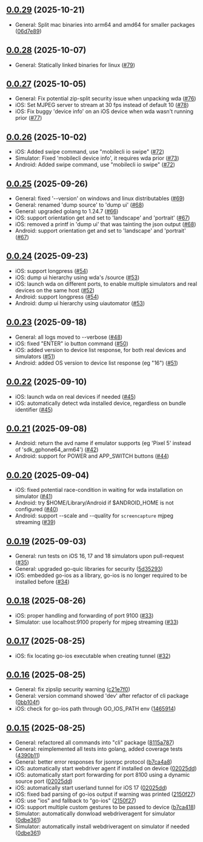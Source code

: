 ## [0.0.29](https://github.com/mobile-next/mobilecli/releases/tag/0.0.29) (2025-10-21)

* General: Split mac binaries into arm64 and amd64 for smaller packages ([06d7e89](https://github.com/mobile-next/mobilecli/commit/06d7e89e5cb94848ed0a12f74c80726b81c15947))

## [0.0.28](https://github.com/mobile-next/mobilecli/releases/tag/0.0.28) (2025-10-07)

* General: Statically linked binaries for linux ([#79](https://github.com/mobile-next/mobilecli/pull/79))

## [0.0.27](https://github.com/mobile-next/mobilecli/releases/tag/0.0.27) (2025-10-05)

* General: Fix potential zip-split security issue when unpacking wda ([#76](https://github.com/mobile-next/mobilecli/pull/76))
* iOS: Set MJPEG server to stream at 30 fps instead of default 10 ([#78](https://github.com/mobile-next/mobilecli/pull/78))
* iOS: Fix buggy 'device info' on an iOS device when wda wasn't running prior ([#77](https://github.com/mobile-next/mobilecli/pull/77))

## [0.0.26](https://github.com/mobile-next/mobilecli/releases/tag/0.0.26) (2025-10-02)

* iOS: Added swipe command, use "mobilecli io swipe" ([#72](https://github.com/mobile-next/mobilecli/pull/72))
* Simulator: Fixed 'mobilecli device info', it requires wda prior ([#73](https://github.com/mobile-next/mobilecli/pull/73))
* Android: Added swipe command, use "mobilecli io swipe" ([#72](https://github.com/mobile-next/mobilecli/pull/72))

## [0.0.25](https://github.com/mobile-next/mobilecli/releases/tag/0.0.25) (2025-09-26)

* General: fixed '--version' on windows and linux distributables ([#69](https://github.com/mobile-next/mobilecli/pull/69))
* General: renamed 'dump source' to 'dump ui' ([#68](https://github.com/mobile-next/mobilecli/pull/68))
* General: upgraded golang to 1.24.7 ([#66](https://github.com/mobile-next/mobilecli/pull/66))
* iOS: support orientation get and set to 'landscape' and 'portrait' ([#67](https://github.com/mobile-next/mobilecli/pull/67))
* iOS: removed a printf in 'dump ui' that was tainting the json output ([#68](https://github.com/mobile-next/mobilecli/pull/68))
* Android: support orientation get and set to 'landscape' and 'portrait' ([#67](https://github.com/mobile-next/mobilecli/pull/67))

## [0.0.24](https://github.com/mobile-next/mobilecli/releases/tag/0.0.24) (2025-09-23)

* iOS: support longpress ([#54](https://github.com/mobile-next/mobilecli/pull/54))
* iOS: dump ui hierarchy using wda's /source ([#53](https://github.com/mobile-next/mobilecli/pull/53))
* iOS: launch wda on different ports, to enable multiple simulators and real devices on the same host ([#52](https://github.com/mobile-next/mobilecli/pull/52))
* Android: support longpress ([#54](https://github.com/mobile-next/mobilecli/pull/54))
* Android: dump ui hierarchy using uiautomator ([#53](https://github.com/mobile-next/mobilecli/pull/53))

## [0.0.23](https://github.com/mobile-next/mobilecli/releases/tag/0.0.23) (2025-09-18)

* General: all logs moved to --verbose ([#48](https://github.com/mobile-next/mobilecli/pull/48))
* iOS: fixed "ENTER" io button command ([#50](https://github.com/mobile-next/mobilecli/pull/50))
* iOS: added version to device list response, for both real devices and simulators ([#51](https://github.com/mobile-next/mobilecli/pull/51))
* Android: added OS version to device list response (eg "16") ([#51](https://github.com/mobile-next/mobilecli/pull/51))

## [0.0.22](https://github.com/mobile-next/mobilecli/releases/tag/0.0.22) (2025-09-10)

* iOS: launch wda on real devices if needed ([#45](https://github.com/mobile-next/mobilecli/pull/45))
* iOS: automatically detect wda installed device, regardless on bundle identifier ([#45](https://github.com/mobile-next/mobilecli/pull/45))

## [0.0.21](https://github.com/mobile-next/mobilecli/releases/tag/0.0.21) (2025-09-08)

* Android: return the avd name if emulator supports (eg 'Pixel 5' instead of 'sdk_gphone64_arm64') ([#42](https://github.com/mobile-next/mobilecli/pull/42))
* Android: support for POWER and APP_SWITCH buttons ([#44](https://github.com/mobile-next/mobilecli/pull/44))

## [0.0.20](https://github.com/mobile-next/mobilecli/releases/tag/0.0.20) (2025-09-04)

* iOS: fixed potential race-condition in waiting for wda installation on simulator ([#41](https://github.com/mobile-next/mobilecli/pull/41))
* Android: try $HOME/Library/Android if $ANDROID_HOME is not configured ([#40](https://github.com/mobile-next/mobilecli/pull/40))
* Android: support --scale and --quality for `screencapture` mjpeg streaming ([#39](https://github.com/mobile-next/mobilecli/pull/39))

## [0.0.19](https://github.com/mobile-next/mobilecli/releases/tag/0.0.19) (2025-09-03)

* General: run tests on iOS 16, 17 and 18 simulators upon pull-request ([#35](https://github.com/mobile-next/mobilecli/pull/35))
* General: upgraded go-quic libraries for security ([5d35293](https://github.com/mobile-next/mobilecli/commit/5d35293d6bd4164c9354b365129c7ae46ceb60a7#diff-33ef32bf6c23acb95f5902d7097b7a1d5128ca061167ec0716715b0b9eeaa5f6R12))
* iOS: embedded go-ios as a library, go-ios is no longer required to be installed before ([#34](https://github.com/mobile-next/mobilecli/pull/34))

## [0.0.18](https://github.com/mobile-next/mobilecli/releases/tag/0.0.18) (2025-08-26)

* iOS: proper handling and forwarding of port 9100 ([#33](https://github.com/mobile-next/mobilecli/pull/33))
* Simulator: use localhost:9100 properly for mjpeg streaming ([#33](https://github.com/mobile-next/mobilecli/pull/33))

## [0.0.17](https://github.com/mobile-next/mobilecli/releases/tag/0.0.17) (2025-08-25)

* iOS: fix locating go-ios executable when creating tunnel ([#32](https://github.com/mobile-next/mobilecli/pull/32))

## [0.0.16](https://github.com/mobile-next/mobilecli/releases/tag/0.0.16) (2025-08-25)

* General: fix zipslip security warning ([c21e7f0](https://github.com/mobile-next/mobilecli/commit/c21e7f0d8ad22eac583ef166a5a4b836e908cf12))
* General: version command showed 'dev' after refactor of cli package ([0bb104f](https://github.com/mobile-next/mobilecli/commit/0bb104f7f078e672bd27c0455274cd2d46066827))
* iOS: check for go-ios path through GO_IOS_PATH env ([1465914](https://github.com/mobile-next/mobilecli/commit/14659146758931d6531f95b603b48fd15fe07ed0))

## [0.0.15](https://github.com/mobile-next/mobilecli/releases/tag/0.0.15) (2025-08-25)

* General: refactored all commands into "cli" package ([8115a787](https://github.com/mobile-next/mobilecli/commit/8115a7873b62b3b66a79680c3b95a3db792fa5fb))
* General: reimplemented all tests into golang, added coverage tests ([4390b11](https://github.com/mobile-next/mobilecli/commit/4390b11b11ac657ee7694298fe0902687e61d0fc))
* General: better error responses for jsonrpc protocol ([b7ca4a8](https://github.com/mobile-next/mobilecli/commit/b7ca418c8b8e31c5c2776a231bfcdae6dbed3b4c))
* iOS: automatically start webdriver agent if installed on device ([02025dd](https://github.com/mobile-next/mobilecli/commit/02025ddd13581edcbf4f932ac46dcc5e33a6e2ec))
* iOS: automatically start port forwarding for port 8100 using a dynamic source port ([02025dd](https://github.com/mobile-next/mobilecli/commit/02025ddd13581edcbf4f932ac46dcc5e33a6e2ec))
* iOS: automatically start userland tunnel for iOS 17 ([02025dd](https://github.com/mobile-next/mobilecli/commit/02025ddd13581edcbf4f932ac46dcc5e33a6e2ec))
* iOS: fixed bad parsing of go-ios output if warning was printed ([2150f27](https://github.com/mobile-next/mobilecli/commit/2150f279bae927c2a19f2558bb81afcc1df03b54))
* iOS: use "ios" and fallback to "go-ios" ([2150f27](https://github.com/mobile-next/mobilecli/commit/2150f279bae927c2a19f2558bb81afcc1df03b54))
* iOS: support multiple custom gestures to be passed to device ([b7ca418](https://github.com/mobile-next/mobilecli/commit/b7ca418c8b8e31c5c2776a231bfcdae6dbed3b4c))
* Simulator: automatically donwload webdriveragent for simulator ([0dbe361](https://github.com/mobile-next/mobilecli/commit/0dbe3612ef5758523028433f1e168ddac98544e0))
* Simulator: automatically install webdriveragent on simulator if needed ([0dbe361](https://github.com/mobile-next/mobilecli/commit/0dbe3612ef5758523028433f1e168ddac98544e0))


